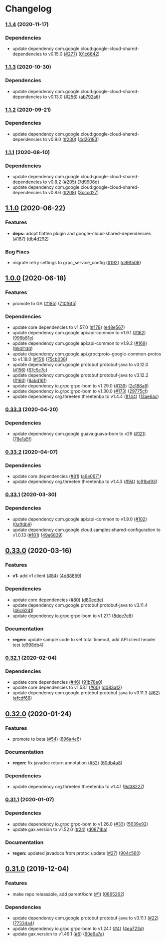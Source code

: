 # Changelog

### [1.1.4](https://www.github.com/googleapis/java-webrisk/compare/v1.1.3...v1.1.4) (2020-11-17)


### Dependencies

* update dependency com.google.cloud:google-cloud-shared-dependencies to v0.15.0 ([#277](https://www.github.com/googleapis/java-webrisk/issues/277)) ([01c6642](https://www.github.com/googleapis/java-webrisk/commit/01c66429e82ad0783b8326684cd45397e18b0f4e))

### [1.1.3](https://www.github.com/googleapis/java-webrisk/compare/v1.1.2...v1.1.3) (2020-10-30)


### Dependencies

* update dependency com.google.cloud:google-cloud-shared-dependencies to v0.13.0 ([#256](https://www.github.com/googleapis/java-webrisk/issues/256)) ([ab792a6](https://www.github.com/googleapis/java-webrisk/commit/ab792a65b3f05b0f7756b6780a333705f5915d22))

### [1.1.2](https://www.github.com/googleapis/java-webrisk/compare/v1.1.1...v1.1.2) (2020-09-21)


### Dependencies

* update dependency com.google.cloud:google-cloud-shared-dependencies to v0.9.0 ([#230](https://www.github.com/googleapis/java-webrisk/issues/230)) ([4d26183](https://www.github.com/googleapis/java-webrisk/commit/4d26183b0cbeefc66d6998df15a59d0a106998fb))

### [1.1.1](https://www.github.com/googleapis/java-webrisk/compare/v1.1.0...v1.1.1) (2020-08-10)


### Dependencies

* update dependency com.google.cloud:google-cloud-shared-dependencies to v0.8.2 ([#205](https://www.github.com/googleapis/java-webrisk/issues/205)) ([7d9906d](https://www.github.com/googleapis/java-webrisk/commit/7d9906dd8a9b90a9393857a206c9bf893b818e0a))
* update dependency com.google.cloud:google-cloud-shared-dependencies to v0.8.6 ([#208](https://www.github.com/googleapis/java-webrisk/issues/208)) ([3cccd27](https://www.github.com/googleapis/java-webrisk/commit/3cccd277ded008937e6b2b58fa6cb9a421809ddd))

## [1.1.0](https://www.github.com/googleapis/java-webrisk/compare/v1.0.0...v1.1.0) (2020-06-22)


### Features

* **deps:** adopt flatten plugin and google-cloud-shared-dependencies ([#187](https://www.github.com/googleapis/java-webrisk/issues/187)) ([db4d292](https://www.github.com/googleapis/java-webrisk/commit/db4d29225228d7b498b7c35f3ddca79d6b86512c))


### Bug Fixes

* migrate retry settings to grpc_service_config ([#192](https://www.github.com/googleapis/java-webrisk/issues/192)) ([c99f508](https://www.github.com/googleapis/java-webrisk/commit/c99f5089e2e5822ea3147f3216cb5cbdf31634d4))

## [1.0.0](https://www.github.com/googleapis/java-webrisk/compare/v0.33.3...v1.0.0) (2020-06-18)


### Features

* promote to GA ([#185](https://www.github.com/googleapis/java-webrisk/issues/185)) ([710f6f5](https://www.github.com/googleapis/java-webrisk/commit/710f6f593f61b434daf9f03d7579758e378eda9c))


### Dependencies

* update core dependencies to v1.57.0 ([#178](https://www.github.com/googleapis/java-webrisk/issues/178)) ([e48e567](https://www.github.com/googleapis/java-webrisk/commit/e48e567726f943db9b35cedbb21ba51dbd4b96a2))
* update dependency com.google.api:api-common to v1.9.1 ([#162](https://www.github.com/googleapis/java-webrisk/issues/162)) ([996b81e](https://www.github.com/googleapis/java-webrisk/commit/996b81e97f222fa65c8b60db67ef534b9baec4eb))
* update dependency com.google.api:api-common to v1.9.2 ([#169](https://www.github.com/googleapis/java-webrisk/issues/169)) ([950f130](https://www.github.com/googleapis/java-webrisk/commit/950f130367b6b846825f8bca616680dbf94aea27))
* update dependency com.google.api.grpc:proto-google-common-protos to v1.18.0 ([#151](https://www.github.com/googleapis/java-webrisk/issues/151)) ([75cb038](https://www.github.com/googleapis/java-webrisk/commit/75cb03804378e9938a45e2ab32691df7692b877e))
* update dependency com.google.protobuf:protobuf-java to v3.12.0 ([#156](https://www.github.com/googleapis/java-webrisk/issues/156)) ([67c5c7c](https://www.github.com/googleapis/java-webrisk/commit/67c5c7c665b6f6f9fca6f6ebafc62718686ca110))
* update dependency com.google.protobuf:protobuf-java to v3.12.2 ([#160](https://www.github.com/googleapis/java-webrisk/issues/160)) ([9abd16f](https://www.github.com/googleapis/java-webrisk/commit/9abd16f290059aa6dfaad60a75b261e1501c3ba7))
* update dependency io.grpc:grpc-bom to v1.29.0 ([#139](https://www.github.com/googleapis/java-webrisk/issues/139)) ([2e186a8](https://www.github.com/googleapis/java-webrisk/commit/2e186a86d5bae102e721a07e5b981ef06d55a557))
* update dependency io.grpc:grpc-bom to v1.30.0 ([#173](https://www.github.com/googleapis/java-webrisk/issues/173)) ([29775cf](https://www.github.com/googleapis/java-webrisk/commit/29775cfca9ac21aa9b7304ed2cbb896a67a9e05e))
* update dependency org.threeten:threetenbp to v1.4.4 ([#144](https://www.github.com/googleapis/java-webrisk/issues/144)) ([13ae6ac](https://www.github.com/googleapis/java-webrisk/commit/13ae6acc634f6a3121b346bcd4fe8ceb59bca7f6))

### [0.33.3](https://www.github.com/googleapis/java-webrisk/compare/v0.33.2...v0.33.3) (2020-04-20)


### Dependencies

* update dependency com.google.guava:guava-bom to v29 ([#121](https://www.github.com/googleapis/java-webrisk/issues/121)) ([78e1a5f](https://www.github.com/googleapis/java-webrisk/commit/78e1a5f9971f5f41a47168ccb3437beaa1845044))

### [0.33.2](https://www.github.com/googleapis/java-webrisk/compare/v0.33.1...v0.33.2) (2020-04-07)


### Dependencies

* update core dependencies ([#81](https://www.github.com/googleapis/java-webrisk/issues/81)) ([a9a0671](https://www.github.com/googleapis/java-webrisk/commit/a9a06713e897b8a23c98ec3bfcc392b6654a0b51))
* update dependency org.threeten:threetenbp to v1.4.3 ([#94](https://www.github.com/googleapis/java-webrisk/issues/94)) ([c91bd93](https://www.github.com/googleapis/java-webrisk/commit/c91bd93d762c8d84445b0c43d6c0bbfd354109e0))

### [0.33.1](https://www.github.com/googleapis/java-webrisk/compare/v0.33.0...v0.33.1) (2020-03-30)


### Dependencies

* update dependency com.google.api:api-common to v1.9.0 ([#102](https://www.github.com/googleapis/java-webrisk/issues/102)) ([0affdb9](https://www.github.com/googleapis/java-webrisk/commit/0affdb92f1b5fbc121a2b46e5c7af7c7d9a16c08))
* update dependency com.google.cloud.samples:shared-configuration to v1.0.13 ([#101](https://www.github.com/googleapis/java-webrisk/issues/101)) ([49e6839](https://www.github.com/googleapis/java-webrisk/commit/49e68397c9547641d114f38bcb79eee184bbfb91))

## [0.33.0](https://www.github.com/googleapis/java-webrisk/compare/v0.32.1...v0.33.0) (2020-03-16)


### Features

* **v1:** add v1 client ([#84](https://www.github.com/googleapis/java-webrisk/issues/84)) ([4d88859](https://www.github.com/googleapis/java-webrisk/commit/4d888599519827c8d5a5a6199d711d70128bf61c))


### Dependencies

* update core dependencies ([#80](https://www.github.com/googleapis/java-webrisk/issues/80)) ([d80edde](https://www.github.com/googleapis/java-webrisk/commit/d80eddeb20c8ac08a3e36e3ce0b4e8af57cf72a6))
* update dependency com.google.protobuf:protobuf-java to v3.11.4 ([46c6241](https://www.github.com/googleapis/java-webrisk/commit/46c6241895c810a285d60110e3eeed14d9cc3e2a))
* update dependency io.grpc:grpc-bom to v1.27.1 ([8dee7e8](https://www.github.com/googleapis/java-webrisk/commit/8dee7e81e10526540cb3aa3655a7b2e110513e9b))


### Documentation

* **regen:** update sample code to set total timeout, add API client header test ([d998db4](https://www.github.com/googleapis/java-webrisk/commit/d998db45f56e36513bfde3338e22fd798efaa742))

### [0.32.1](https://www.github.com/googleapis/java-webrisk/compare/v0.32.0...v0.32.1) (2020-02-04)


### Dependencies

* update core dependencies ([#46](https://www.github.com/googleapis/java-webrisk/issues/46)) ([91b78e0](https://www.github.com/googleapis/java-webrisk/commit/91b78e0472296aee2a963404a397b29449921bb2))
* update core dependencies to v1.53.1 ([#60](https://www.github.com/googleapis/java-webrisk/issues/60)) ([d083a12](https://www.github.com/googleapis/java-webrisk/commit/d083a1226977433bfc5a0d9d61d7bc1fa33c263a))
* update dependency com.google.protobuf:protobuf-java to v3.11.3 ([#62](https://www.github.com/googleapis/java-webrisk/issues/62)) ([efcdf68](https://www.github.com/googleapis/java-webrisk/commit/efcdf68396f9a420d8c892e4eafcfb97b7556c0b))

## [0.32.0](https://www.github.com/googleapis/java-webrisk/compare/v0.31.1...v0.32.0) (2020-01-24)


### Features

* promote to beta ([#54](https://www.github.com/googleapis/java-webrisk/issues/54)) ([896a4e6](https://www.github.com/googleapis/java-webrisk/commit/896a4e6b19a58d3b0470b54dbb0afc61da422234))


### Documentation

* **regen:** fix javadoc return annotation ([#52](https://www.github.com/googleapis/java-webrisk/issues/52)) ([60db4a8](https://www.github.com/googleapis/java-webrisk/commit/60db4a83f3448ca5282624e410fd6b261282dd03))


### Dependencies

* update dependency org.threeten:threetenbp to v1.4.1 ([9d38227](https://www.github.com/googleapis/java-webrisk/commit/9d382278390dd6b34d29e93efc2b4df7c4d3e675))

### [0.31.1](https://www.github.com/googleapis/java-webrisk/compare/v0.31.0...v0.31.1) (2020-01-07)


### Dependencies

* update dependency io.grpc:grpc-bom to v1.26.0 ([#33](https://www.github.com/googleapis/java-webrisk/issues/33)) ([5639e92](https://www.github.com/googleapis/java-webrisk/commit/5639e92decf5c4c864b70bdd2f3c3a04fdbd4a5b))
* update gax.version to v1.52.0 ([#24](https://www.github.com/googleapis/java-webrisk/issues/24)) ([d0871ba](https://www.github.com/googleapis/java-webrisk/commit/d0871ba2eeea4f7ac140e5fbab58005331ae105e))


### Documentation

* **regen:** updated javadocs from protoc update ([#27](https://www.github.com/googleapis/java-webrisk/issues/27)) ([904c560](https://www.github.com/googleapis/java-webrisk/commit/904c560557fefc944bb64c20fc60ab5f250229c9))

## [0.31.0](https://www.github.com/googleapis/java-webrisk/compare/0.30.0...v0.31.0) (2019-12-04)


### Features

* make repo releasable, add parent/bom ([#1](https://www.github.com/googleapis/java-webrisk/issues/1)) ([0865262](https://www.github.com/googleapis/java-webrisk/commit/0865262360dac0c0be6814b309d5e1a0248b3500))


### Dependencies

* update dependency com.google.protobuf:protobuf-java to v3.11.1 ([#22](https://www.github.com/googleapis/java-webrisk/issues/22)) ([77334a4](https://www.github.com/googleapis/java-webrisk/commit/77334a4332ece0362ce107f588b534eb75963285))
* update dependency io.grpc:grpc-bom to v1.24.1 ([#4](https://www.github.com/googleapis/java-webrisk/issues/4)) ([4ea723d](https://www.github.com/googleapis/java-webrisk/commit/4ea723da16cab703a05560d0d5a1766bcc52437a))
* update gax.version to v1.49.1 ([#5](https://www.github.com/googleapis/java-webrisk/issues/5)) ([60e6a7a](https://www.github.com/googleapis/java-webrisk/commit/60e6a7aee2badb5716c3881603d02eac9315c12e))
